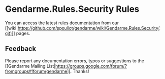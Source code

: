 # Gendarme.Rules.Security Rules

You can access the latest rules documentation from our [[wiki|https://github.com/spouliot/gendarme/wiki/Gendarme.Rules.Security(git)]] pages.


## Feedback

Please report any documentation errors, typos or suggestions to the [[Gendarme Mailing List|https://groups.google.com/forum/?fromgroups#!forum/gendarme]]. Thanks!

